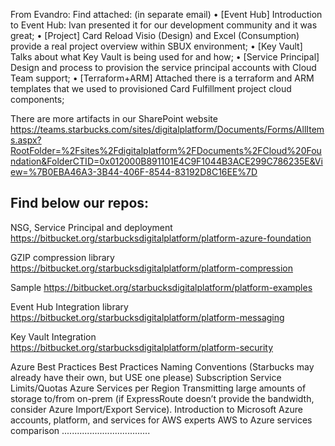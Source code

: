 From Evandro:
Find attached: (in separate email) 
•	[Event Hub] Introduction to Event Hub: Ivan presented it for our development community and it was great;
•	[Project] Card Reload Visio (Design) and Excel (Consumption) provide a real project overview within SBUX environment;
•	[Key Vault] Talks about what Key Vault is being used for and how;
•	[Service Principal] Design and process to provision the service principal accounts with Cloud Team support;
•	[Terraform+ARM] Attached there is a terraform and ARM templates that we used to provisioned Card Fulfillment project cloud components;

There are more artifacts in our SharePoint website 
https://teams.starbucks.com/sites/digitalplatform/Documents/Forms/AllItems.aspx?RootFolder=%2Fsites%2Fdigitalplatform%2FDocuments%2FCloud%20Foundation&FolderCTID=0x012000B891101E4C9F1044B3ACE299C786235E&View=%7B0EBA46A3-3B44-406F-8544-83192D8C16EE%7D 

## Find below our repos:

NSG, Service Principal and deployment 
https://bitbucket.org/starbucksdigitalplatform/platform-azure-foundation

GZIP compression library
https://bitbucket.org/starbucksdigitalplatform/platform-compression

Sample
https://bitbucket.org/starbucksdigitalplatform/platform-examples

Event Hub Integration library
https://bitbucket.org/starbucksdigitalplatform/platform-messaging

Key Vault Integration
https://bitbucket.org/starbucksdigitalplatform/platform-security

Azure Best Practices
Best Practices Naming Conventions (Starbucks may already have their own, but USE one please)
Subscription Service Limits/Quotas
Azure Services per Region
Transmitting large amounts of storage to/from on-prem (if ExpressRoute doesn’t provide the bandwidth, consider Azure Import/Export Service).
Introduction to Microsoft Azure accounts, platform, and services for AWS experts
AWS to Azure services comparison
...................................
